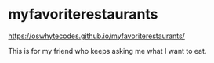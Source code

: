 # myfavoriterestaurants

https://oswhytecodes.github.io/myfavoriterestaurants/

This is for my friend who keeps asking me what I want to eat.
